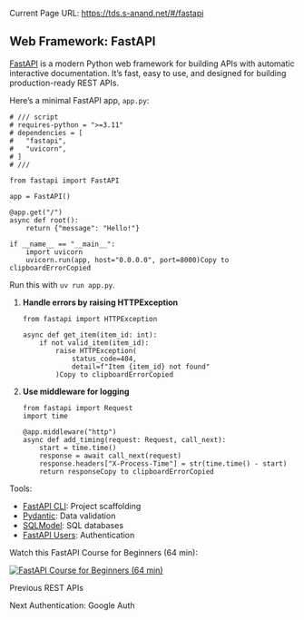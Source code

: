 Current Page URL: https://tds.s-anand.net/#/fastapi

## Web Framework: FastAPI

[FastAPI](https://fastapi.tiangolo.com/) is a modern Python web framework for
building APIs with automatic interactive documentation. It’s fast, easy to
use, and designed for building production-ready REST APIs.

Here’s a minimal FastAPI app, `app.py`:

    
    
    # /// script
    # requires-python = ">=3.11"
    # dependencies = [
    #   "fastapi",
    #   "uvicorn",
    # ]
    # ///
    
    from fastapi import FastAPI
    
    app = FastAPI()
    
    @app.get("/")
    async def root():
        return {"message": "Hello!"}
    
    if __name__ == "__main__":
        import uvicorn
        uvicorn.run(app, host="0.0.0.0", port=8000)Copy to clipboardErrorCopied

Run this with `uv run app.py`.

  1. **Handle errors by raising HTTPException**
         
         from fastapi import HTTPException
         
         async def get_item(item_id: int):
             if not valid_item(item_id):
                 raise HTTPException(
                     status_code=404,
                     detail=f"Item {item_id} not found"
                 )Copy to clipboardErrorCopied

  2. **Use middleware for logging**
         
         from fastapi import Request
         import time
         
         @app.middleware("http")
         async def add_timing(request: Request, call_next):
             start = time.time()
             response = await call_next(request)
             response.headers["X-Process-Time"] = str(time.time() - start)
             return responseCopy to clipboardErrorCopied

Tools:

  * [FastAPI CLI](https://fastapi.tiangolo.com/tutorial/fastapi-cli/): Project scaffolding
  * [Pydantic](https://pydantic-docs.helpmanual.io/): Data validation
  * [SQLModel](https://sqlmodel.tiangolo.com/): SQL databases
  * [FastAPI Users](https://fastapi-users.github.io/): Authentication

Watch this FastAPI Course for Beginners (64 min):

[![FastAPI Course for Beginners \(64
min\)](https://i.ytimg.com/vi_webp/tLKKmouUams/sddefault.webp)](https://youtu.be/tLKKmouUams)

Previous REST APIs

Next Authentication: Google Auth

